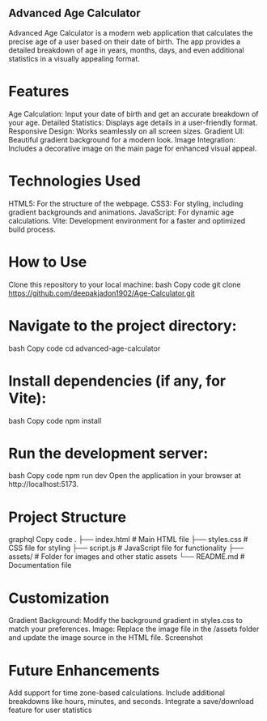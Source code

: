   ## Advanced Age Calculator
Advanced Age Calculator is a modern web application that calculates the precise age of a user based on their date of birth. The app provides a detailed breakdown of age in years, months, days, and even additional statistics in a visually appealing format.

# Features
Age Calculation: Input your date of birth and get an accurate breakdown of your age.
Detailed Statistics: Displays age details in a user-friendly format.
Responsive Design: Works seamlessly on all screen sizes.
Gradient UI: Beautiful gradient background for a modern look.
Image Integration: Includes a decorative image on the main page for enhanced visual appeal.
# Technologies Used
HTML5: For the structure of the webpage.
CSS3: For styling, including gradient backgrounds and animations.
JavaScript: For dynamic age calculations.
Vite: Development environment for a faster and optimized build process.
# How to Use
Clone this repository to your local machine:
bash
Copy code
git clone https://github.com/deepakjadon1902/Age-Calculator.git
# Navigate to the project directory:
bash
Copy code
cd advanced-age-calculator
# Install dependencies (if any, for Vite):
bash
Copy code
npm install
# Run the development server:
bash
Copy code
npm run dev
Open the application in your browser at http://localhost:5173.
# Project Structure
graphql
Copy code
.
├── index.html          # Main HTML file
├── styles.css          # CSS file for styling
├── script.js           # JavaScript file for functionality
├── assets/             # Folder for images and other static assets
└── README.md           # Documentation file
# Customization
Gradient Background: Modify the background gradient in styles.css to match your preferences.
Image: Replace the image file in the /assets folder and update the image source in the HTML file.
Screenshot

# Future Enhancements
Add support for time zone-based calculations.
Include additional breakdowns like hours, minutes, and seconds.
Integrate a save/download feature for user statistics
